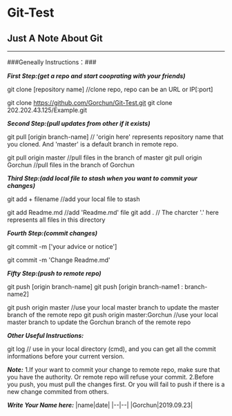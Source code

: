 # Git-Test
## Just A Note About Git
---
###Geneally Instructions：###

***First Step:(get a repo and start cooprating with your friends)***

git clone [repository name]  //clone repo, repo can be an URL or IP[:port]

git clone https://github.com/Gorchun/Git-Test.git
git clone 202.202.43.125/Example.git


***Second Step:(pull updates from other if it exists)***

git pull [origin branch-name] // 'origin here' represents repository name that you cloned. And 'master' is a default branch in remote repo.

git pull origin master  //pull files in the branch of master 
git pull origin Gorchun //pull files in the branch of Gorchun


***Third Step:(add local file to stash when you want to commit your changes)***

git add + filename //add your local file to stash

git add Readme.md  //add 'Readme.md' file
git add . // The charcter '.' here represents all files in this directory


***Fourth Step:(commit changes)***

git commit -m ['your advice or notice']

git commit -m 'Change Readme.md'


***Fifty Step:(push to remote repo)***

git push [origin branch-name]
git push [origin branch-name1 : branch-name2]

git push origin master //use your local master branch to update the master branch of the remote repo
git push origin master:Gorchun //use your local master branch to update the Gorchun branch of the remote repo

***Other Useful Instructions:***

git log // use in your local directory (cmd), and you can get all the commit informations before your current version.

***Note:***
1.If your want to commit your change to remote repo, make sure that you have the authority. Or remote repo will refuse your commit.
2.Before you push, you must pull the changes first. Or you will fail to push if there is a new change commited from others.


***Write Your Name here:***
|name|date|
|--|--|
|Gorchun|2019.09.23|